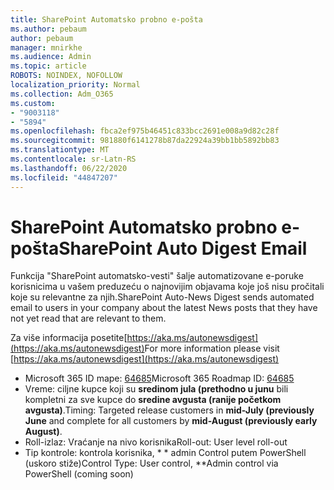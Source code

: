 ```yaml
---
title: SharePoint Automatsko probno e-pošta
ms.author: pebaum
author: pebaum
manager: mnirkhe
ms.audience: Admin
ms.topic: article
ROBOTS: NOINDEX, NOFOLLOW
localization_priority: Normal
ms.collection: Adm_O365
ms.custom:
- "9003118"
- "5894"
ms.openlocfilehash: fbca2ef975b46451c833bcc2691e008a9d82c28f
ms.sourcegitcommit: 981880f6141278b87da22924a39bb1bb5892bb83
ms.translationtype: MT
ms.contentlocale: sr-Latn-RS
ms.lasthandoff: 06/22/2020
ms.locfileid: "44847207"
---
```

# <a name="sharepoint-auto-digest-email"></a><span data-ttu-id="2ba3e-102">SharePoint Automatsko probno e-pošta</span><span class="sxs-lookup"><span data-stu-id="2ba3e-102">SharePoint Auto Digest Email</span></span>

<span data-ttu-id="2ba3e-103">Funkcija "SharePoint automatsko-vesti" šalje automatizovane e-poruke korisnicima u vašem preduzeću o najnovijim objavama koje još nisu pročitali koje su relevantne za njih.</span><span class="sxs-lookup"><span data-stu-id="2ba3e-103">SharePoint Auto-News Digest sends automated email to users in your company about the latest News posts that they have not yet read that are relevant to them.</span></span>

<span data-ttu-id="2ba3e-104">Za više informacija posetite[https://aka.ms/autonewsdigest](https://aka.ms/autonewsdigest)</span><span class="sxs-lookup"><span data-stu-id="2ba3e-104">For more information please visit [https://aka.ms/autonewsdigest](https://aka.ms/autonewsdigest)</span></span>

- <span data-ttu-id="2ba3e-105">Microsoft 365 ID mape: [64685](https://www.microsoft.com/microsoft-365/roadmap?filters=&featureid=64685)</span><span class="sxs-lookup"><span data-stu-id="2ba3e-105">Microsoft 365 Roadmap ID:  [64685](https://www.microsoft.com/microsoft-365/roadmap?filters=&featureid=64685)</span></span>
- <span data-ttu-id="2ba3e-106">Vreme: ciljne kupce koji su **sredinom jula (prethodno u junu** bili kompletni za sve kupce do **sredine avgusta (ranije početkom avgusta)**.</span><span class="sxs-lookup"><span data-stu-id="2ba3e-106">Timing: Targeted release customers in  **mid-July (previously June**  and complete for all customers by  **mid-August (previously early August)**.</span></span>
- <span data-ttu-id="2ba3e-107">Roll-izlaz: Vraćanje na nivo korisnika</span><span class="sxs-lookup"><span data-stu-id="2ba3e-107">Roll-out: User level roll-out</span></span>
- <span data-ttu-id="2ba3e-108">Tip kontrole: kontrola korisnika, \* \* admin Control putem PowerShell (uskoro stiže)</span><span class="sxs-lookup"><span data-stu-id="2ba3e-108">Control Type: User control,  \*\*Admin control via PowerShell (coming soon)</span></span>
